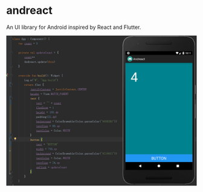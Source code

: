 # andreact
An UI library for Android inspired by React and Flutter.

![andreact](arts/qemu-system-i386_2018-06-07_10-12-34.png)